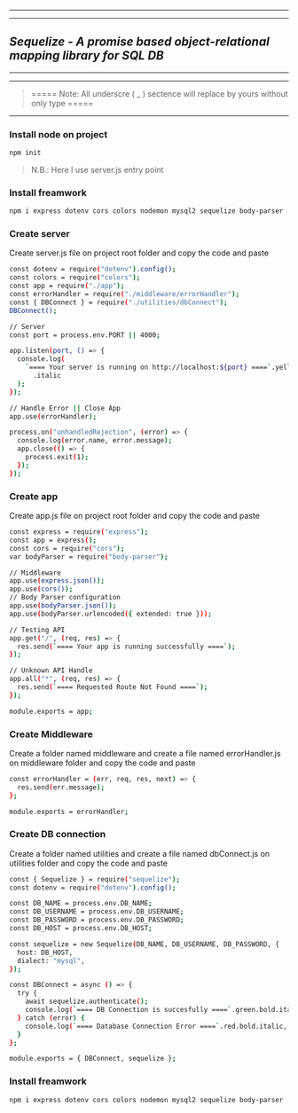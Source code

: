 <hr><hr>

## **_Sequelize - A promise based object-relational mapping library for SQL DB_**

<hr><hr>

> ===== Note: All underscre ( \_ ) sectence will replace by yours without only type =====

<hr>

### **Install node on project**

```bash
npm init
```

> N.B.: Here I use server.js entry point

### **Install freamwork**

```bash
npm i express dotenv cors colors nodemon mysql2 sequelize body-parser
```

### **Create server**

Create server.js file on project root folder and copy the code and paste

```bash
const dotenv = require("dotenv").config();
const colors = require("colors");
const app = require("./app");
const errorHandler = require("./middleware/errorHandler");
const { DBConnect } = require("./utilities/dbConnect");
DBConnect();

// Server
const port = process.env.PORT || 4000;

app.listen(port, () => {
  console.log(
    `==== Your server is running on http://localhost:${port} ====`.yellow.bold
      .italic
  );
});

// Handle Error || Close App
app.use(errorHandler);

process.on("unhandledRejection", (error) => {
  console.log(error.name, error.message);
  app.close(() => {
    process.exit(1);
  });
});
```

### **Create app**

Create app.js file on project root folder and copy the code and paste

```bash
const express = require("express");
const app = express();
const cors = require("cors");
var bodyParser = require("body-parser");

// Middleware
app.use(express.json());
app.use(cors());
// Body Parser configuration
app.use(bodyParser.json());
app.use(bodyParser.urlencoded({ extended: true }));

// Testing API
app.get("/", (req, res) => {
  res.send(`==== Your app is running successfully ====`);
});

// Unknown API Handle
app.all("*", (req, res) => {
  res.send(`==== Requested Route Not Found ====`);
});

module.exports = app;

```

### **Create Middleware**

Create a folder named middleware and create a file named errorHandler.js on middleware folder and copy the code and paste

```bash
const errorHandler = (err, req, res, next) => {
  res.send(err.message);
};

module.exports = errorHandler;

```

### **Create DB connection**

Create a folder named utilities and create a file named dbConnect.js on utilities folder and copy the code and paste

```bash
const { Sequelize } = require("sequelize");
const dotenv = require("dotenv").config();

const DB_NAME = process.env.DB_NAME;
const DB_USERNAME = process.env.DB_USERNAME;
const DB_PASSWORD = process.env.DB_PASSWORD;
const DB_HOST = process.env.DB_HOST;

const sequelize = new Sequelize(DB_NAME, DB_USERNAME, DB_PASSWORD, {
  host: DB_HOST,
  dialect: "mysql",
});

const DBConnect = async () => {
  try {
    await sequelize.authenticate();
    console.log(`==== DB Connection is succesfully ====`.green.bold.italic);
  } catch (error) {
    console.log(`==== Database Connection Error ====`.red.bold.italic, error);
  }
};

module.exports = { DBConnect, sequelize };
```

### **Install freamwork**

```bash
npm i express dotenv cors colors nodemon mysql2 sequelize body-parser
```
